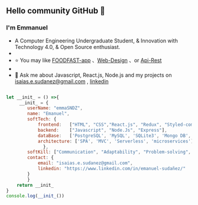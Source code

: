 ## Hello community GitHub 👋

### I'm Emmanuel

- A Computer Engineering Undergraduate Student, & Innovation with Technology 4.0, & Open Source enthusiast.
- 
- ⭐ You may like [FOODFAST-app](https://github.com/emmaSDNZ/food-fast) 、[Web-Design](https://github.com/emmaSDNZ/web-design3D) 、or [Api-Rest](https://github.com/emmaSDNZ/API-REST-Node.js-ES6--Express-MongoDB-JWT)
- 
- 💬 Ask me about Javascript, React.js, Node.js and my projects on [isaias.e.sudanez@gmail.com](isaias.e.sudanez@gmail.com) , [linkedin](https://www.linkedin.com/in/emanuel-sudañez/)


```js

let __init_ = () =>{
     __init_ = { 
        userName: "emmaSNDZ",
        name: "Emanuel",
        softTech: {
            frontend:   ["HTML", "CSS","React.js", "Redux", "Styled-components", "Bootstrap"],
            backend:    ["Javascript", "Node.Js", "Express"],
            dataBase:   ['PostgreSQL', 'MySQL', 'SQLite3', 'Mongo DB', "Mongoose"],
            architecture: ['SPA', 'MVC', 'Serverless', 'microservices']
              },
        softKill: ["Communication", "Adaptability", "Problem-solving", "Creativity"],
        contact: {
            email: "isaias.e.sudanez@gmail.com",
            linkedin: "https://www.linkedin.com/in/emanuel-sudañez/"
        }
        }
    return __init_
}
console.log(__init_())


```



